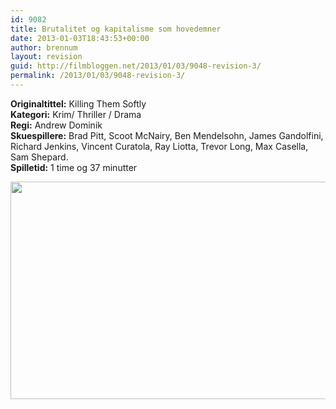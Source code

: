 ```yaml
---
id: 9082
title: Brutalitet og kapitalisme som hovedemner
date: 2013-01-03T18:43:53+00:00
author: brennum
layout: revision
guid: http://filmbloggen.net/2013/01/03/9048-revision-3/
permalink: /2013/01/03/9048-revision-3/
---
```

**Originaltittel:** Killing Them Softly  
**Kategori:** Krim/ Thriller / Drama  
**Regi:** Andrew Dominik  
**Skuespillere:** Brad Pitt, Scoot McNairy, Ben Mendelsohn, James Gandolfini, Richard Jenkins, Vincent Curatola, Ray Liotta, Trevor Long, Max Casella, Sam Shepard.  
**Spilletid:** 1 time og 37 minutter

<a href="http://filmbloggen.net/?attachment_id=9079" rel="attachment wp-att-9079"><img class="alignnone size-large wp-image-9079" src="http://filmbloggen.net/wp-content/uploads//2013/01/Killing-them-softly-bilde-4-620x348.jpg" alt="" width="620" height="348" /></a>
